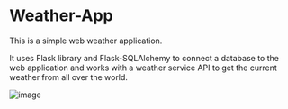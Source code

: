 # Weather-App
This is a simple web weather application.

It uses Flask library and Flask-SQLAlchemy to connect a database to the web application and works with a weather service API to get the current weather from all over the world.


![image](https://user-images.githubusercontent.com/61360055/126420414-ef943505-942e-490c-ab72-ddc969ea8876.png)
